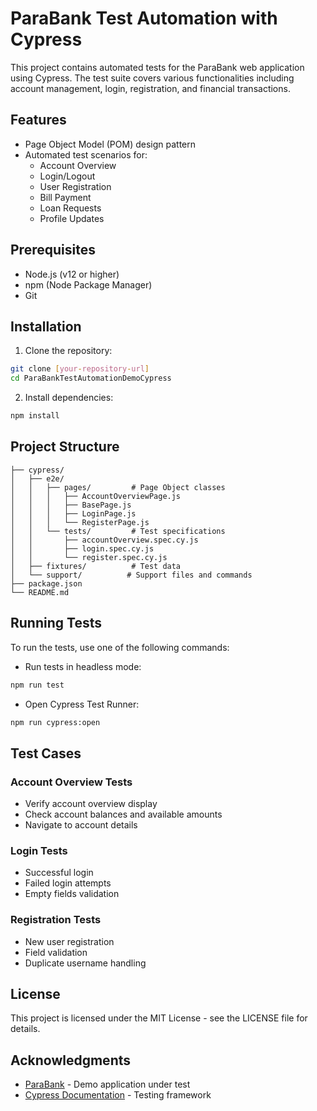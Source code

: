 # ParaBank Test Automation with Cypress

This project contains automated tests for the ParaBank web application using Cypress. The test suite covers various functionalities including account management, login, registration, and financial transactions.

## Features

- Page Object Model (POM) design pattern
- Automated test scenarios for:
  - Account Overview
  - Login/Logout
  - User Registration
  - Bill Payment
  - Loan Requests
  - Profile Updates

## Prerequisites

- Node.js (v12 or higher)
- npm (Node Package Manager)
- Git

## Installation

1. Clone the repository:
```bash
git clone [your-repository-url]
cd ParaBankTestAutomationDemoCypress
```

2. Install dependencies:
```bash
npm install
```

## Project Structure

```
├── cypress/
│   ├── e2e/
│   │   ├── pages/         # Page Object classes
│   │   │   ├── AccountOverviewPage.js
│   │   │   ├── BasePage.js
│   │   │   ├── LoginPage.js
│   │   │   └── RegisterPage.js
│   │   └── tests/         # Test specifications
│   │       ├── accountOverview.spec.cy.js
│   │       ├── login.spec.cy.js
│   │       └── register.spec.cy.js
│   ├── fixtures/          # Test data
│   └── support/          # Support files and commands
├── package.json
└── README.md
```

## Running Tests

To run the tests, use one of the following commands:

- Run tests in headless mode:
```bash
npm run test
```

- Open Cypress Test Runner:
```bash
npm run cypress:open
```

## Test Cases

### Account Overview Tests
- Verify account overview display
- Check account balances and available amounts
- Navigate to account details

### Login Tests
- Successful login
- Failed login attempts
- Empty fields validation

### Registration Tests
- New user registration
- Field validation
- Duplicate username handling


## License

This project is licensed under the MIT License - see the LICENSE file for details.

## Acknowledgments

- [ParaBank](https://parabank.parasoft.com/) - Demo application under test
- [Cypress Documentation](https://docs.cypress.io/) - Testing framework

